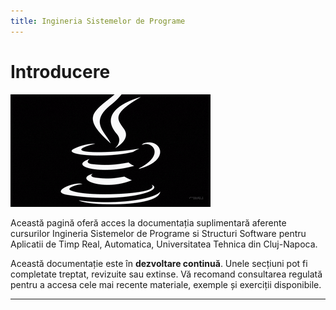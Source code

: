 ```yaml
---
title: Ingineria Sistemelor de Programe
---
```


# Introducere

![ISP](media/jv1.gif)

Această pagină oferă acces la documentația suplimentară aferente cursurilor Ingineria Sistemelor de Programe si Structuri Software pentru Aplicatii de Timp Real, Automatica, Universitatea Tehnica din Cluj-Napoca.

Această documentație este în **dezvoltare continuă**. Unele secțiuni pot fi completate treptat, revizuite sau extinse. Vă recomand consultarea regulată pentru a accesa cele mai recente materiale, exemple și exerciții disponibile.

***
